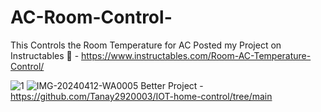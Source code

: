 # AC-Room-Control-
This Controls the Room Temperature for AC 
Posted my Project on Instructables 🙌  - https://www.instructables.com/Room-AC-Temperature-Control/


![1](https://github.com/Tanay2920003/AC-Room-Control-/assets/127974995/ef83d4af-fb08-4d00-8b89-09692758962e)
![IMG-20240412-WA0005](https://github.com/Tanay2920003/AC-Room-Control-/assets/127974995/c4a2e468-d7f8-471f-9704-e4e0929a2eaa)
Better Project - https://github.com/Tanay2920003/IOT-home-control/tree/main
